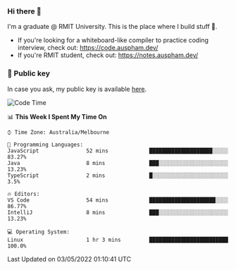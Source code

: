 ### Hi there 👋

I'm a graduate @ RMIT University. This is the place where I build stuff 👀. 

- If you're looking for a whiteboard-like compiler to practice coding interview, check out: https://code.auspham.dev/
- If you're RMIT student, check out: https://notes.auspham.dev/

### 🔑 Public key

In case you ask, my public key is available [here](https://public.auspham.dev/).

<!--START_SECTION:waka-->
![Code Time](http://img.shields.io/badge/Code%20Time-831%20hrs%2034%20mins-blue)

📊 **This Week I Spent My Time On** 

```text
⌚︎ Time Zone: Australia/Melbourne

💬 Programming Languages: 
JavaScript               52 mins             ████████████████████░░░░░   83.27% 
Java                     8 mins              ███░░░░░░░░░░░░░░░░░░░░░░   13.23% 
TypeScript               2 mins              █░░░░░░░░░░░░░░░░░░░░░░░░   3.5%

🔥 Editors: 
VS Code                  54 mins             █████████████████████░░░░   86.77% 
IntelliJ                 8 mins              ███░░░░░░░░░░░░░░░░░░░░░░   13.23%

💻 Operating System: 
Linux                    1 hr 3 mins         █████████████████████████   100.0%

```


 Last Updated on 03/05/2022 01:10:41 UTC
<!--END_SECTION:waka-->

<!--
**rockmanvnx6/rockmanvnx6** is a ✨ _special_ ✨ repository because its `README.md` (this file) appears on your GitHub profile.

Here are some ideas to get you started:

- 🔭 I’m currently working on ...
- 🌱 I’m currently learning ...
- 👯 I’m looking to collaborate on ...
- 🤔 I’m looking for help with ...
- 💬 Ask me about ...
- 📫 How to reach me: ...
- 😄 Pronouns: ...
- ⚡ Fun fact: ...
-->
